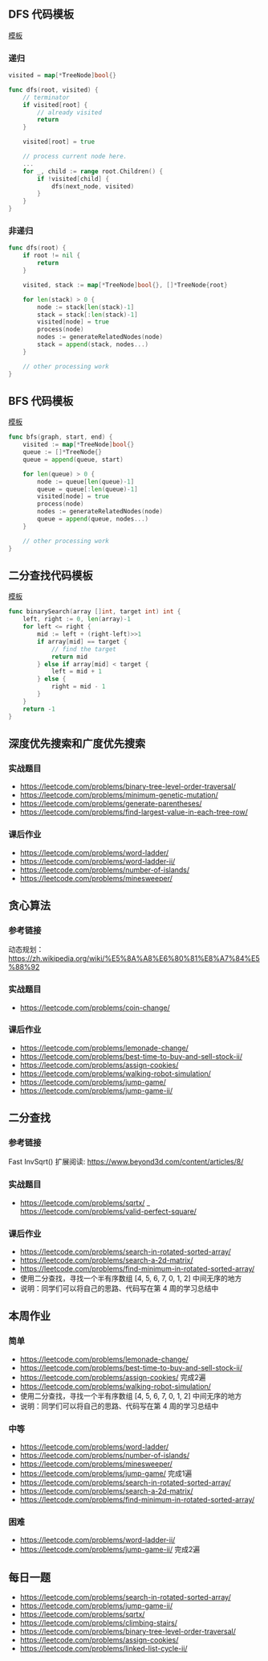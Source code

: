 ## DFS 代码模板
[模板](https://shimo.im/docs/ddgwCccJQKxkrcTq/read)

### 递归
```go
visited = map[*TreeNode]bool{}

func dfs(root, visited) {
    // terminator
    if visited[root] {
    	// already visited 
    	return 
    }

	visited[root] = true 

	// process current node here. 
	...
	for _, child := range root.Children() {
		if !visited[child] {
            dfs(next_node, visited)
        }
    }
}
```

### 非递归
```go
func dfs(root) {
	if root != nil {
		return
	}

	visited, stack := map[*TreeNode]bool{}, []*TreeNode{root}

	for len(stack) > 0 {
		node := stack[len(stack)-1]
		stack = stack[:len(stack)-1]
		visited[node] = true
		process(node)
		nodes := generateRelatedNodes(node)
		stack = append(stack, nodes...)
	}

	// other processing work
}
```

## BFS 代码模板
[模板](https://shimo.im/docs/P8TqKHGKt3ytkYYd/read)

```go
func bfs(graph, start, end) {
	visited := map[*TreeNode]bool{}
	queue := []*TreeNode{}
	queue = append(queue, start)

	for len(queue) > 0 {
		node := queue[len(queue)-1]
		queue = queue[:len(queue)-1]
		visited[node] = true
		process(node)
		nodes := generateRelatedNodes(node)
		queue = append(queue, nodes...)
	}

	// other processing work
}
```

## 二分查找代码模板
[模板](https://shimo.im/docs/hjQqRQkGgwd9g36J/read)

```go
func binarySearch(array []int, target int) int {
	left, right := 0, len(array)-1
	for left <= right {
		mid := left + (right-left)>>1
		if array[mid] == target {
			// find the target
			return mid
		} else if array[mid] < target {
			left = mid + 1
		} else {
			right = mid - 1
		}
	}
	return -1
}
```

## 深度优先搜索和广度优先搜索

### 实战题目
- https://leetcode.com/problems/binary-tree-level-order-traversal/
- https://leetcode.com/problems/minimum-genetic-mutation/
- https://leetcode.com/problems/generate-parentheses/
- https://leetcode.com/problems/find-largest-value-in-each-tree-row/

### 课后作业
- https://leetcode.com/problems/word-ladder/
- https://leetcode.com/problems/word-ladder-ii/
- https://leetcode.com/problems/number-of-islands/
- https://leetcode.com/problems/minesweeper/

## 贪心算法

### 参考链接
动态规划：https://zh.wikipedia.org/wiki/%E5%8A%A8%E6%80%81%E8%A7%84%E5%88%92

### 实战题目
- https://leetcode.com/problems/coin-change/

### 课后作业
- https://leetcode.com/problems/lemonade-change/
- https://leetcode.com/problems/best-time-to-buy-and-sell-stock-ii/
- https://leetcode.com/problems/assign-cookies/
- https://leetcode.com/problems/walking-robot-simulation/
- https://leetcode.com/problems/jump-game/
- https://leetcode.com/problems/jump-game-ii/

## 二分查找

### 参考链接
Fast InvSqrt() 扩展阅读: https://www.beyond3d.com/content/articles/8/

### 实战题目
- https://leetcode.com/problems/sqrtx/
_ https://leetcode.com/problems/valid-perfect-square/

### 课后作业
- https://leetcode.com/problems/search-in-rotated-sorted-array/
- https://leetcode.com/problems/search-a-2d-matrix/
- https://leetcode.com/problems/find-minimum-in-rotated-sorted-array/
- 使用二分查找，寻找一个半有序数组 [4, 5, 6, 7, 0, 1, 2] 中间无序的地方
- 说明：同学们可以将自己的思路、代码写在第 4 周的学习总结中

## 本周作业

### 简单
- https://leetcode.com/problems/lemonade-change/
- https://leetcode.com/problems/best-time-to-buy-and-sell-stock-ii/
- https://leetcode.com/problems/assign-cookies/ 完成2遍
- https://leetcode.com/problems/walking-robot-simulation/
- 使用二分查找，寻找一个半有序数组 [4, 5, 6, 7, 0, 1, 2] 中间无序的地方
- 说明：同学们可以将自己的思路、代码写在第 4 周的学习总结中

### 中等
- https://leetcode.com/problems/word-ladder/
- https://leetcode.com/problems/number-of-islands/
- https://leetcode.com/problems/minesweeper/
- https://leetcode.com/problems/jump-game/ 完成1遍
- https://leetcode.com/problems/search-in-rotated-sorted-array/
- https://leetcode.com/problems/search-a-2d-matrix/
- https://leetcode.com/problems/find-minimum-in-rotated-sorted-array/

### 困难
- https://leetcode.com/problems/word-ladder-ii/
- https://leetcode.com/problems/jump-game-ii/ 完成2遍

## 每日一题
- https://leetcode.com/problems/search-in-rotated-sorted-array/
- https://leetcode.com/problems/jump-game-ii/
- https://leetcode.com/problems/sqrtx/
- https://leetcode.com/problems/climbing-stairs/
- https://leetcode.com/problems/binary-tree-level-order-traversal/
- https://leetcode.com/problems/assign-cookies/
- https://leetcode.com/problems/linked-list-cycle-ii/

